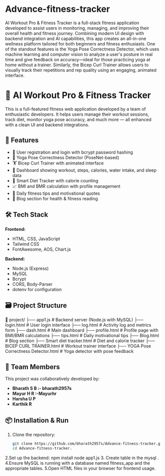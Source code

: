 # Advance-fitness-tracker
AI Workout Pro &amp; Fitness Tracker is a full-stack fitness application developed to assist users in monitoring, managing, and improving their overall health and fitness journey. Combining modern UI design with backend integration and AI capabilities, this app creates an all-in-one wellness platform tailored for both beginners and fitness enthusiasts.
One of the standout features is the Yoga Pose Correctness Detector, which uses machine learning and computer vision to analyze a user's posture in real time and give feedback on accuracy—ideal for those practicing yoga at home without a trainer. Similarly, the Bicep Curl Trainer allows users to visually track their repetitions and rep quality using an engaging, animated interface.
# 💪 AI Workout Pro & Fitness Tracker

This is a full-featured fitness web application developed by a team of enthusiastic developers. It helps users manage their workout sessions, track diet, monitor yoga pose accuracy, and much more — all enhanced with a clean UI and backend integrations.

## 🚀 Features

- 🔐 User registration and login with bcrypt password hashing
- 🧘 Yoga Pose Correctness Detector (PoseNet-based)
- 🏋️ Bicep Curl Trainer with animated interface
- 🧮 Dashboard showing workout, steps, calories, water intake, and sleep data
- 🧠 Smart Diet Tracker with calorie counting
- 📈 BMI and BMR calculation with profile management
- 📝 Daily fitness tips and motivational quotes
- 📰 Blog section for health & fitness reading

## 🛠️ Tech Stack

**Frontend:**
- HTML, CSS, JavaScript
- Tailwind CSS
- FontAwesome, AOS, Chart.js

**Backend:**
- Node.js (Express)
- MySQL
- Bcrypt
- CORS, Body-Parser
- dotenv for configuration

## 🗃️ Project Structure

📁 project/
├── app1.js # Backend server (Node.js with MySQL)
├── login.html # User login interface
├── log.html # Activity log and metrics form
├── dash.html # Main dashboard
├── profile.html # Profile page with BMI/BMR calculations
├── tips.html # Daily motivational tips
├── Blog.html # Blog section
├── Smart diet tracker.html # Diet and calorie tracker
├── BICEP CURL TRAINER.html # Workout trainer interface
├── YOGA Pose Correctness Detector.html # Yoga detector with pose feedback

## 👥 Team Members

This project was collaboratively developed by:

- **Bharath S B :- bharath2957s**
- **Mayur H R :-Mayurhr**
- **Harsha U P**
- **Karthik R**

## 📦 Installation & Run

1. Clone the repository:
   ```bash
   git clone https://github.com/bharath2957s/Advance-fitness-tracker.git
   cd Advance-fitness-tracker.
2.Set up the backend:
npm install
node app1.js
3. Create table in the mysql .
4.Ensure MySQL is running with a database named fitness_app and the appropriate tables.
5.Open HTML files in your browser for frontend usage.
